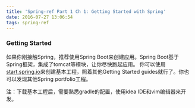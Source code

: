 ```yaml
---
title: 'Spring-ref Part 1 Ch 1: Getting Started with Spring'
date: 2016-07-27 13:06:54
tags: spring-ref
---
```


### Getting Started
如果你刚接触Spring，推荐使用Spring Boot来创建应用。Spring Boot基于Spring框架，集成了tomcat等模块，让你尽快跑起应用。
你可以使用[start.spring.io](http://start.spring.io)来创建基本工程，照着其他Getting Started guides就行了。你也可以发现其他Spring portfolio工程。

注：下载基本工程后，需要熟悉gradle的配置，使用idea IDE和vim编辑器来开发。
